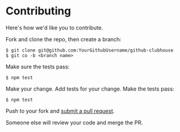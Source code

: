 # Contributing

Here's how we'd like you to contribute.

Fork and clone the repo, then create a branch:

    $ git clone git@github.com:YourGithubUsername/github-clubhouse
    $ git co -b <branch name>

Make sure the tests pass:

    $ npm test

Make your change. Add tests for your change. Make the tests pass:

    $ npm test

Push to your fork and [submit a pull request][pr].

Someone else will review your code and merge the PR.

[pr]: https://github.com/LearnersGuild/github-clubhouse/compare/
